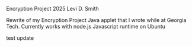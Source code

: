 Encryption Project
2025 Levi D. Smith

Rewrite of my Encryption Project Java applet that I wrote while at Georgia Tech. 
Currently works with node.js Javascript runtime on Ubuntu

test update
